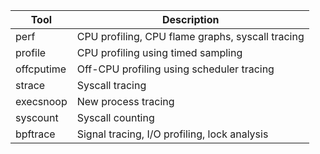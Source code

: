 | Tool       | Description                                      |
| ---------- | ------------------------------------------------ |
| perf       | CPU profiling, CPU flame graphs, syscall tracing |
| profile    | CPU profiling using timed sampling               |
| offcputime | Off-CPU profiling using scheduler tracing        |
| strace     | Syscall tracing                                  |
| execsnoop  | New process tracing                              |
| syscount   | Syscall counting                                 |
| bpftrace   | Signal tracing, I/O profiling, lock analysis     |
